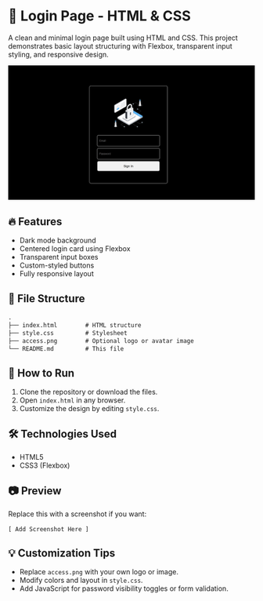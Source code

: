 # 🚪 Login Page - HTML & CSS

A clean and minimal login page built using HTML and CSS. This project demonstrates basic layout structuring with Flexbox, transparent input styling, and responsive design.

![alt text](image.png)

## 🔥 Features

- Dark mode background
- Centered login card using Flexbox
- Transparent input boxes
- Custom-styled buttons
- Fully responsive layout

## 📁 File Structure

```
.
├── index.html        # HTML structure
├── style.css         # Stylesheet
├── access.png        # Optional logo or avatar image
└── README.md         # This file
```

## 🧪 How to Run

1. Clone the repository or download the files.
2. Open `index.html` in any browser.
3. Customize the design by editing `style.css`.

## 🛠 Technologies Used

- HTML5
- CSS3 (Flexbox)

## 📷 Preview

Replace this with a screenshot if you want:

```
[ Add Screenshot Here ]
```

## 💡 Customization Tips

- Replace `access.png` with your own logo or image.
- Modify colors and layout in `style.css`.
- Add JavaScript for password visibility toggles or form validation.

